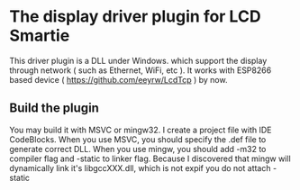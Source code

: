# The display driver plugin for LCD Smartie

This driver plugin is a DLL under Windows. which support the display through network ( such as Ethernet, WiFi, etc ). It works with ESP8266 based device ( https://github.com/eeyrw/LcdTcp ) by now.
## Build the plugin
You may build it with MSVC or mingw32. I create a project file with IDE CodeBlocks. When you use MSVC, you should specify the .def file to generate correct DLL. When you use mingw, you should add -m32 to compiler flag and -static to linker flag. Because I discovered that mingw will dynamically link it's libgccXXX.dll, which is not expif you do not attach -static

<!--stackedit_data:
eyJoaXN0b3J5IjpbLTE5MjMzNzQxOTJdfQ==
-->